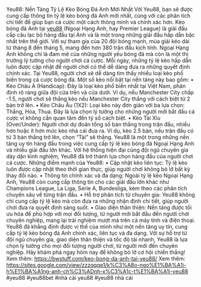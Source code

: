 Yeu88: Nền Tảng Tỷ Lệ Kèo Bóng Đá Anh Mới Nhất
Với Yeu88, bạn sẽ được cung cấp thông tin tỷ lệ kèo bóng đá Anh mới nhất, cùng với các phân tích chi tiết để giúp bạn cá cược một cách thông minh và chính xác hơn.
Kèo bóng đá Anh tại [yeu88](https://bwstuff.com/) (Ngoại Hạng Anh, hay Premier League) là giải đấu cấp câu lạc bộ hàng đầu tại Anh và là một trong những giải đấu hấp dẫn bậc nhất trên thế giới. Với sự tham gia của 20 đội bóng mạnh, mùa giải kéo dài từ tháng 8 đến tháng 5, mang đến hơn 380 trận đấu kịch tính.
Ngoại Hạng Anh không chỉ là đam mê của những người yêu bóng đá mà còn là một thị trường lý tưởng cho người chơi cá cược. Mỗi ngày, những tỷ lệ kèo hấp dẫn luôn được cập nhật để người chơi có thể dễ dàng đưa ra những quyết định chính xác.
Tại Yeu88, người chơi sẽ dễ dàng tìm thấy nhiều loại kèo phổ biến trong cá cược bóng đá. Một số kèo nổi bật tại nền tảng này bao gồm:
•	Kèo Châu Á (Handicap): Đây là loại kèo phổ biến nhất tại Việt Nam, phân định rõ ràng giữa đội cửa trên và cửa dưới. Ví dụ, nếu Manchester City chấp -1.5, người chơi sẽ thắng kèo nếu Manchester City thắng với cách biệt từ 2 bàn trở lên.
•	Kèo Châu Âu (1X2): Loại kèo này đơn giản với ba lựa chọn: Thắng, Hòa, Thua. Đây là lựa chọn lý tưởng cho những người mới bắt đầu cá cược vì không cần quan tâm đến tỷ số cách biệt.
•	Kèo Tài Xỉu (Over/Under): Người chơi dự đoán tổng số bàn thắng trong trận đấu, nhiều hơn hoặc ít hơn mức kèo nhà cái đưa ra. Ví dụ, kèo 2.5 bàn, nếu trận đấu có từ 3 bàn thắng trở lên, chọn “Tài” sẽ thắng.
Yeu88 là một trong những nền tảng uy tín hàng đầu trong việc cung cấp tỷ lệ kèo bóng đá Ngoại Hạng Anh và nhiều giải đấu lớn khác. Với hệ thống hiện đại cùng đội ngũ chuyên gia dày dặn kinh nghiệm, Yeu88 đã trở thành lựa chọn hàng đầu của người chơi cá cược.
Những điểm mạnh của Yeu88:
•	Cập nhật kèo liên tục: Tỷ lệ kèo luôn được cập nhật theo thời gian thực, giúp người chơi không bỏ lỡ bất kỳ thay đổi nào.
•	Thông tin chính xác và đa dạng: Ngoài tỷ lệ kèo Ngoại Hạng Anh, Yeu88 còn cung cấp thông tin cho các giải đấu lớn khác như Champions League, La Liga, Serie A, Bundesliga, kèm theo các phân tích chuyên sâu về từng trận đấu.
•	Hỗ trợ phân tích từ chuyên gia: Yeu88 không chỉ cung cấp tỷ lệ kèo mà còn đưa ra những nhận định chi tiết, giúp người chơi đưa ra quyết định sáng suốt.
•	Giao diện thân thiện: Nền tảng được tối ưu hóa để phù hợp với mọi đối tượng, từ người mới bắt đầu đến người chơi chuyên nghiệp, mang lại trải nghiệm mượt mà trên cả máy tính và điện thoại.
Yeu88 đã khẳng định được vị thế của mình như một nền tảng uy tín, cung cấp tỷ lệ kèo bóng đá Anh chính xác, liên tục và đa dạng. Với sự hỗ trợ từ đội ngũ chuyên gia, giao diện thân thiện và tốc độ tải nhanh, Yeu88 là lựa chọn lý tưởng cho mọi đối tượng người chơi, từ người mới đến chuyên nghiệp. Hãy khám phá ngay hôm nay để không bỏ lỡ cơ hội chiến thắng!
Xem thêm: https://bwstuff.com/keo-bong-da-anh-tai-yeu88/
Xem thêm: https://sites.google.com/view/zzzqqqe1/k%C3%A8o-ngo%E1%BA%A1i-h%E1%BA%A1ng-anh-ch%C3%ADnh-x%C3%A1c-t%E1%BA%A1i-yeu88
#yeu88 #yeu88bet #nhà cái yeu88 #yeu88 nhà cái
